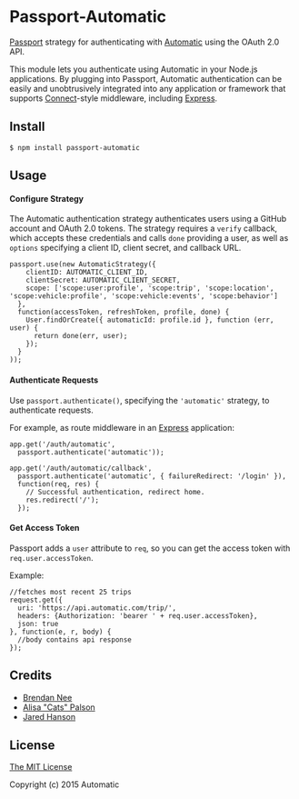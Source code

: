 # Passport-Automatic

[Passport](http://passportjs.org/) strategy for authenticating with [Automatic](https://automatic.com/) using the OAuth 2.0 API.

This module lets you authenticate using Automatic in your Node.js applications.
By plugging into Passport, Automatic authentication can be easily and
unobtrusively integrated into any application or framework that supports
[Connect](http://www.senchalabs.org/connect/)-style middleware, including
[Express](http://expressjs.com/).

## Install

    $ npm install passport-automatic

## Usage

#### Configure Strategy

The Automatic authentication strategy authenticates users using a GitHub account
and OAuth 2.0 tokens.  The strategy requires a `verify` callback, which accepts
these credentials and calls `done` providing a user, as well as `options`
specifying a client ID, client secret, and callback URL.

    passport.use(new AutomaticStrategy({
        clientID: AUTOMATIC_CLIENT_ID,
        clientSecret: AUTOMATIC_CLIENT_SECRET,
        scope: ['scope:user:profile', 'scope:trip', 'scope:location', 'scope:vehicle:profile', 'scope:vehicle:events', 'scope:behavior']
      },
      function(accessToken, refreshToken, profile, done) {
        User.findOrCreate({ automaticId: profile.id }, function (err, user) {
          return done(err, user);
        });
      }
    ));

#### Authenticate Requests

Use `passport.authenticate()`, specifying the `'automatic'` strategy, to
authenticate requests.

For example, as route middleware in an [Express](http://expressjs.com/)
application:

    app.get('/auth/automatic',
      passport.authenticate('automatic'));

    app.get('/auth/automatic/callback',
      passport.authenticate('automatic', { failureRedirect: '/login' }),
      function(req, res) {
        // Successful authentication, redirect home.
        res.redirect('/');
      });

#### Get Access Token

Passport adds a `user` attribute to `req`, so you can get the access token with `req.user.accessToken`.

Example:

    //fetches most recent 25 trips
    request.get({
      uri: 'https://api.automatic.com/trip/',
      headers: {Authorization: 'bearer ' + req.user.accessToken},
      json: true
    }, function(e, r, body) {
      //body contains api response
    });

## Credits

  - [Brendan Nee](https://github.com/brendannee)
  - [Alisa "Cats" Palson](https://github.com/octoblu)
  - [Jared Hanson](http://github.com/jaredhanson)

## License

[The MIT License](http://opensource.org/licenses/MIT)

Copyright (c) 2015 Automatic
